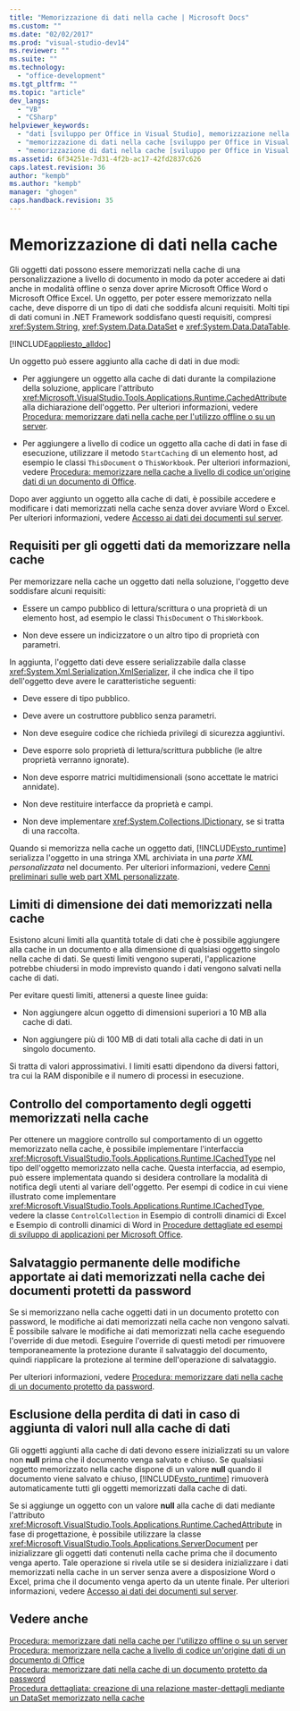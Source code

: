 ```yaml
---
title: "Memorizzazione di dati nella cache | Microsoft Docs"
ms.custom: ""
ms.date: "02/02/2017"
ms.prod: "visual-studio-dev14"
ms.reviewer: ""
ms.suite: ""
ms.technology: 
  - "office-development"
ms.tgt_pltfrm: ""
ms.topic: "article"
dev_langs: 
  - "VB"
  - "CSharp"
helpviewer_keywords: 
  - "dati [sviluppo per Office in Visual Studio], memorizzazione nella cache"
  - "memorizzazione di dati nella cache [sviluppo per Office in Visual Studio]"
  - "memorizzazione di dati nella cache [sviluppo per Office in Visual Studio], informazioni sulla memorizzazione di dati nella cache"
ms.assetid: 6f34251e-7d31-4f2b-ac17-42fd2837c626
caps.latest.revision: 36
author: "kempb"
ms.author: "kempb"
manager: "ghogen"
caps.handback.revision: 35
---
```

# Memorizzazione di dati nella cache
  Gli oggetti dati possono essere memorizzati nella cache di una personalizzazione a livello di documento in modo da poter accedere ai dati anche in modalità offline o senza dover aprire Microsoft Office Word o Microsoft Office Excel.  Un oggetto, per poter essere memorizzato nella cache, deve disporre di un tipo di dati che soddisfa alcuni requisiti.  Molti tipi di dati comuni in .NET Framework soddisfano questi requisiti, compresi <xref:System.String>, <xref:System.Data.DataSet> e <xref:System.Data.DataTable>.  
  
 [!INCLUDE[appliesto_alldoc](../vsto/includes/appliesto-alldoc-md.md)]  
  
 Un oggetto può essere aggiunto alla cache di dati in due modi:  
  
-   Per aggiungere un oggetto alla cache di dati durante la compilazione della soluzione, applicare l'attributo <xref:Microsoft.VisualStudio.Tools.Applications.Runtime.CachedAttribute> alla dichiarazione dell'oggetto.  Per ulteriori informazioni, vedere [Procedura: memorizzare dati nella cache per l'utilizzo offline o su un server](../vsto/how-to-cache-data-for-use-offline-or-on-a-server.md).  
  
-   Per aggiungere a livello di codice un oggetto alla cache di dati in fase di esecuzione, utilizzare il metodo `StartCaching` di un elemento host, ad esempio le classi `ThisDocument` o `ThisWorkbook`.  Per ulteriori informazioni, vedere [Procedura: memorizzare nella cache a livello di codice un'origine dati di un documento di Office](../vsto/how-to-programmatically-cache-a-data-source-in-an-office-document.md).  
  
 Dopo aver aggiunto un oggetto alla cache di dati, è possibile accedere e modificare i dati memorizzati nella cache senza dover avviare Word o Excel.  Per ulteriori informazioni, vedere [Accesso ai dati dei documenti sul server](../vsto/accessing-data-in-documents-on-the-server.md).  
  
## Requisiti per gli oggetti dati da memorizzare nella cache  
 Per memorizzare nella cache un oggetto dati nella soluzione, l'oggetto deve soddisfare alcuni requisiti:  
  
-   Essere un campo pubblico di lettura\/scrittura o una proprietà di un elemento host, ad esempio le classi `ThisDocument` o `ThisWorkbook`.  
  
-   Non deve essere un indicizzatore o un altro tipo di proprietà con parametri.  
  
 In aggiunta, l'oggetto dati deve essere serializzabile dalla classe <xref:System.Xml.Serialization.XmlSerializer>, il che indica che il tipo dell'oggetto deve avere le caratteristiche seguenti:  
  
-   Deve essere di tipo pubblico.  
  
-   Deve avere un costruttore pubblico senza parametri.  
  
-   Non deve eseguire codice che richieda privilegi di sicurezza aggiuntivi.  
  
-   Deve esporre solo proprietà di lettura\/scrittura pubbliche \(le altre proprietà verranno ignorate\).  
  
-   Non deve esporre matrici multidimensionali \(sono accettate le matrici annidate\).  
  
-   Non deve restituire interfacce da proprietà e campi.  
  
-   Non deve implementare <xref:System.Collections.IDictionary>, se si tratta di una raccolta.  
  
 Quando si memorizza nella cache un oggetto dati, [!INCLUDE[vsto_runtime](../vsto/includes/vsto-runtime-md.md)] serializza l'oggetto in una stringa XML archiviata in una *parte XML personalizzata* nel documento.  Per ulteriori informazioni, vedere [Cenni preliminari sulle web part XML personalizzate](../vsto/custom-xml-parts-overview.md).  
  
## Limiti di dimensione dei dati memorizzati nella cache  
 Esistono alcuni limiti alla quantità totale di dati che è possibile aggiungere alla cache in un documento e alla dimensione di qualsiasi oggetto singolo nella cache di dati.  Se questi limiti vengono superati, l'applicazione potrebbe chiudersi in modo imprevisto quando i dati vengono salvati nella cache di dati.  
  
 Per evitare questi limiti, attenersi a queste linee guida:  
  
-   Non aggiungere alcun oggetto di dimensioni superiori a 10 MB alla cache di dati.  
  
-   Non aggiungere più di 100 MB di dati totali alla cache di dati in un singolo documento.  
  
 Si tratta di valori approssimativi.  I limiti esatti dipendono da diversi fattori, tra cui la RAM disponibile e il numero di processi in esecuzione.  
  
## Controllo del comportamento degli oggetti memorizzati nella cache  
 Per ottenere un maggiore controllo sul comportamento di un oggetto memorizzato nella cache, è possibile implementare l'interfaccia <xref:Microsoft.VisualStudio.Tools.Applications.Runtime.ICachedType> nel tipo dell'oggetto memorizzato nella cache.  Questa interfaccia, ad esempio, può essere implementata quando si desidera controllare la modalità di notifica degli utenti al variare dell'oggetto.  Per esempi di codice in cui viene illustrato come implementare <xref:Microsoft.VisualStudio.Tools.Applications.Runtime.ICachedType>, vedere la classe `ControlCollection` in Esempio di controlli dinamici di Excel e Esempio di controlli dinamici di Word in [Procedure dettagliate ed esempi di sviluppo di applicazioni per Microsoft Office](../vsto/office-development-samples-and-walkthroughs.md).  
  
## Salvataggio permanente delle modifiche apportate ai dati memorizzati nella cache dei documenti protetti da password  
 Se si memorizzano nella cache oggetti dati in un documento protetto con password, le modifiche ai dati memorizzati nella cache non vengono salvati.  È possibile salvare le modifiche ai dati memorizzati nella cache eseguendo l'override di due metodi.  Eseguire l'override di questi metodi per rimuovere temporaneamente la protezione durante il salvataggio del documento, quindi riapplicare la protezione al termine dell'operazione di salvataggio.  
  
 Per ulteriori informazioni, vedere [Procedura: memorizzare dati nella cache di un documento protetto da password](../vsto/how-to-cache-data-in-a-password-protected-document.md).  
  
## Esclusione della perdita di dati in caso di aggiunta di valori null alla cache di dati  
 Gli oggetti aggiunti alla cache di dati devono essere inizializzati su un valore non **null** prima che il documento venga salvato e chiuso.  Se qualsiasi oggetto memorizzato nella cache dispone di un valore **null** quando il documento viene salvato e chiuso, [!INCLUDE[vsto_runtime](../vsto/includes/vsto-runtime-md.md)] rimuoverà automaticamente tutti gli oggetti memorizzati dalla cache di dati.  
  
 Se si aggiunge un oggetto con un valore **null** alla cache di dati mediante l'attributo <xref:Microsoft.VisualStudio.Tools.Applications.Runtime.CachedAttribute> in fase di progettazione, è possibile utilizzare la classe <xref:Microsoft.VisualStudio.Tools.Applications.ServerDocument> per inizializzare gli oggetti dati contenuti nella cache prima che il documento venga aperto.  Tale operazione si rivela utile se si desidera inizializzare i dati memorizzati nella cache in un server senza avere a disposizione Word o Excel, prima che il documento venga aperto da un utente finale.  Per ulteriori informazioni, vedere [Accesso ai dati dei documenti sul server](../vsto/accessing-data-in-documents-on-the-server.md).  
  
## Vedere anche  
 [Procedura: memorizzare dati nella cache per l'utilizzo offline o su un server](../vsto/how-to-cache-data-for-use-offline-or-on-a-server.md)   
 [Procedura: memorizzare nella cache a livello di codice un'origine dati di un documento di Office](../vsto/how-to-programmatically-cache-a-data-source-in-an-office-document.md)   
 [Procedura: memorizzare dati nella cache di un documento protetto da password](../vsto/how-to-cache-data-in-a-password-protected-document.md)   
 [Procedura dettagliata: creazione di una relazione master-dettagli mediante un DataSet memorizzato nella cache](../vsto/walkthrough-creating-a-master-detail-relation-using-a-cached-dataset.md)  
  
  